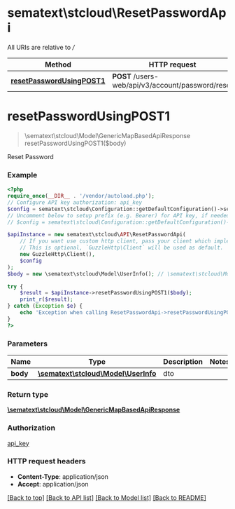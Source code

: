 # sematext\stcloud\ResetPasswordApi

All URIs are relative to */*

Method | HTTP request | Description
------------- | ------------- | -------------
[**resetPasswordUsingPOST1**](ResetPasswordApi.md#resetpasswordusingpost1) | **POST** /users-web/api/v3/account/password/reset | Reset Password

# **resetPasswordUsingPOST1**
> \sematext\stcloud\Model\GenericMapBasedApiResponse resetPasswordUsingPOST1($body)

Reset Password

### Example
```php
<?php
require_once(__DIR__ . '/vendor/autoload.php');
// Configure API key authorization: api_key
$config = sematext\stcloud\Configuration::getDefaultConfiguration()->setApiKey('Authorization', 'YOUR_API_KEY');
// Uncomment below to setup prefix (e.g. Bearer) for API key, if needed
// $config = sematext\stcloud\Configuration::getDefaultConfiguration()->setApiKeyPrefix('Authorization', 'Bearer');

$apiInstance = new sematext\stcloud\API\ResetPasswordApi(
    // If you want use custom http client, pass your client which implements `GuzzleHttp\ClientInterface`.
    // This is optional, `GuzzleHttp\Client` will be used as default.
    new GuzzleHttp\Client(),
    $config
);
$body = new \sematext\stcloud\Model\UserInfo(); // \sematext\stcloud\Model\UserInfo | dto

try {
    $result = $apiInstance->resetPasswordUsingPOST1($body);
    print_r($result);
} catch (Exception $e) {
    echo 'Exception when calling ResetPasswordApi->resetPasswordUsingPOST1: ', $e->getMessage(), PHP_EOL;
}
?>
```

### Parameters

Name | Type | Description  | Notes
------------- | ------------- | ------------- | -------------
 **body** | [**\sematext\stcloud\Model\UserInfo**](../Model/UserInfo.md)| dto |

### Return type

[**\sematext\stcloud\Model\GenericMapBasedApiResponse**](../Model/GenericMapBasedApiResponse.md)

### Authorization

[api_key](../../README.md#api_key)

### HTTP request headers

 - **Content-Type**: application/json
 - **Accept**: application/json

[[Back to top]](#) [[Back to API list]](../../README.md#documentation-for-api-endpoints) [[Back to Model list]](../../README.md#documentation-for-models) [[Back to README]](../../README.md)

